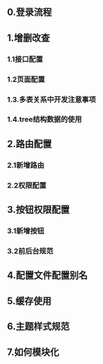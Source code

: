 ## 0.登录流程

## 1.增删改查

### 1.1接口配置



### 1.2页面配置



### 1.3.多表关系中开发注意事项



### 1.4.tree结构数据的使用





## 2.路由配置

### 2.1新增路由

### 2.2权限配置

## 3.按钮权限配置

### 3.1新增按钮

### 3.2前后台规范

## 4.配置文件配置别名

## 5.缓存使用

## 6.主题样式规范

## 7.如何模块化
